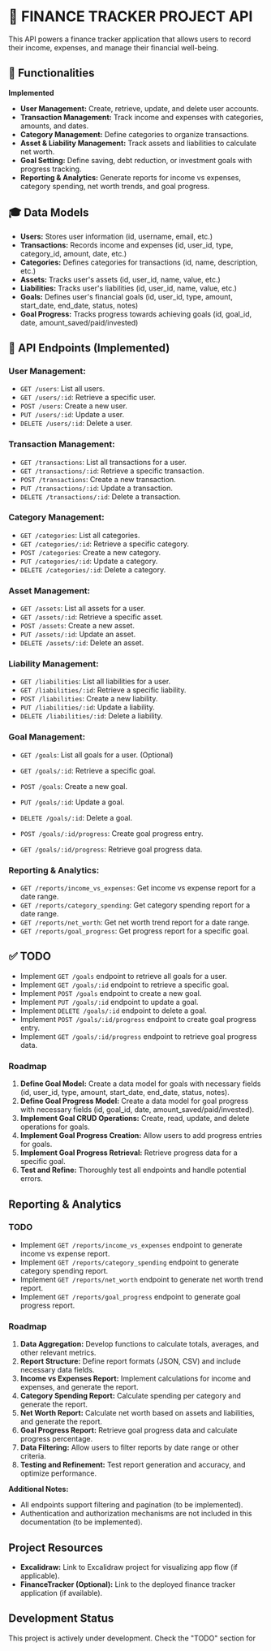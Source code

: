 # 🤑 FINANCE TRACKER PROJECT API

This API powers a finance tracker application that allows users to record their income, expenses, and manage their financial well-being.

## 🤖 Functionalities

**Implemented**

- **User Management:** Create, retrieve, update, and delete user accounts.
- **Transaction Management:** Track income and expenses with categories, amounts, and dates.
- **Category Management:** Define categories to organize transactions.
- **Asset & Liability Management:** Track assets and liabilities to calculate net worth.
- **Goal Setting:** Define saving, debt reduction, or investment goals with progress tracking.
- **Reporting & Analytics:** Generate reports for income vs expenses, category spending, net worth trends, and goal progress.

## 🎓 Data Models

- **Users:** Stores user information (id, username, email, etc.)
- **Transactions:** Records income and expenses (id, user_id, type, category_id, amount, date, etc.)
- **Categories:** Defines categories for transactions (id, name, description, etc.)
- **Assets:** Tracks user's assets (id, user_id, name, value, etc.)
- **Liabilities:** Tracks user's liabilities (id, user_id, name, value, etc.)
- **Goals:** Defines user's financial goals (id, user_id, type, amount, start_date, end_date, status, notes)
- **Goal Progress:** Tracks progress towards achieving goals (id, goal_id, date, amount_saved/paid/invested)

## 🦾 API Endpoints (Implemented)

### **User Management:**

- `GET /users`: List all users.
- `GET /users/:id`: Retrieve a specific user.
- `POST /users`: Create a new user.
- `PUT /users/:id`: Update a user.
- `DELETE /users/:id`: Delete a user.

### **Transaction Management:**

- `GET /transactions`: List all transactions for a user.
- `GET /transactions/:id`: Retrieve a specific transaction.
- `POST /transactions`: Create a new transaction.
- `PUT /transactions/:id`: Update a transaction.
- `DELETE /transactions/:id`: Delete a transaction.

### **Category Management:**

- `GET /categories`: List all categories.
- `GET /categories/:id`: Retrieve a specific category.
- `POST /categories`: Create a new category.
- `PUT /categories/:id`: Update a category.
- `DELETE /categories/:id`: Delete a category.

### **Asset Management:**

- `GET /assets`: List all assets for a user.
- `GET /assets/:id`: Retrieve a specific asset.
- `POST /assets`: Create a new asset.
- `PUT /assets/:id`: Update an asset.
- `DELETE /assets/:id`: Delete an asset.

### **Liability Management:**

- `GET /liabilities`: List all liabilities for a user.
- `GET /liabilities/:id`: Retrieve a specific liability.
- `POST /liabilities`: Create a new liability.
- `PUT /liabilities/:id`: Update a liability.
- `DELETE /liabilities/:id`: Delete a liability.

### **Goal Management:**

- `GET /goals`: List all goals for a user. (Optional)
- `GET /goals/:id`: Retrieve a specific goal.
- `POST /goals`: Create a new goal.
- `PUT /goals/:id`: Update a goal.
- `DELETE /goals/:id`: Delete a goal.

- `POST /goals/:id/progress`: Create goal progress entry.
- `GET /goals/:id/progress`: Retrieve goal progress data.

### **Reporting & Analytics:**

- `GET /reports/income_vs_expenses`: Get income vs expense report for a date range.
- `GET /reports/category_spending`: Get category spending report for a date range.
- `GET /reports/net_worth`: Get net worth trend report for a date range.
- `GET /reports/goal_progress`: Get progress report for a specific goal.

## ✅ TODO

- Implement `GET /goals` endpoint to retrieve all goals for a user.
- Implement `GET /goals/:id` endpoint to retrieve a specific goal.
- Implement `POST /goals` endpoint to create a new goal.
- Implement `PUT /goals/:id` endpoint to update a goal.
- Implement `DELETE /goals/:id` endpoint to delete a goal.
- Implement `POST /goals/:id/progress` endpoint to create goal progress entry.
- Implement `GET /goals/:id/progress` endpoint to retrieve goal progress data.

### Roadmap

1. **Define Goal Model:** Create a data model for goals with necessary fields (id, user_id, type, amount, start_date, end_date, status, notes).
2. **Define Goal Progress Model:** Create a data model for goal progress with necessary fields (id, goal_id, date, amount_saved/paid/invested).
3. **Implement Goal CRUD Operations:** Create, read, update, and delete operations for goals.
4. **Implement Goal Progress Creation:** Allow users to add progress entries for goals.
5. **Implement Goal Progress Retrieval:** Retrieve progress data for a specific goal.
6. **Test and Refine:** Thoroughly test all endpoints and handle potential errors.

## Reporting & Analytics

### TODO

- Implement `GET /reports/income_vs_expenses` endpoint to generate income vs expense report.
- Implement `GET /reports/category_spending` endpoint to generate category spending report.
- Implement `GET /reports/net_worth` endpoint to generate net worth trend report.
- Implement `GET /reports/goal_progress` endpoint to generate goal progress report.

### Roadmap

1. **Data Aggregation:** Develop functions to calculate totals, averages, and other relevant metrics.
2. **Report Structure:** Define report formats (JSON, CSV) and include necessary data fields.
3. **Income vs Expenses Report:** Implement calculations for income and expenses, and generate the report.
4. **Category Spending Report:** Calculate spending per category and generate the report.
5. **Net Worth Report:** Calculate net worth based on assets and liabilities, and generate the report.
6. **Goal Progress Report:** Retrieve goal progress data and calculate progress percentage.
7. **Data Filtering:** Allow users to filter reports by date range or other criteria.
8. **Testing and Refinement:** Test report generation and accuracy, and optimize performance.

**Additional Notes:**

- All endpoints support filtering and pagination (to be implemented).
- Authentication and authorization mechanisms are not included in this documentation (to be implemented).

## Project Resources

- **Excalidraw:** Link to Excalidraw project for visualizing app flow (if applicable).
- **FinanceTracker (Optional):** Link to the deployed finance tracker application (if available).

## Development Status

This project is actively under development. Check the "TODO" section for
